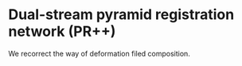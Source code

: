 # Dual-stream pyramid registration network (PR++)

We recorrect the way of deformation filed composition.
